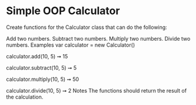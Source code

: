 # Simple OOP Calculator

Create functions for the Calculator class that can do the following:

Add two numbers.
Subtract two numbers.
Multiply two numbers.
Divide two numbers.
Examples
var calculator = new Calculator()

calculator.add(10, 5) ➞ 15

calculator.subtract(10, 5) ➞ 5

calculator.multiply(10, 5) ➞ 50

calculator.divide(10, 5) ➞ 2
Notes
The functions should return the result of the calculation.
